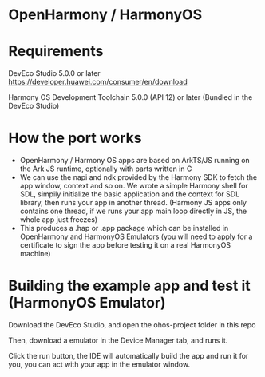 OpenHarmony / HarmonyOS
================================================================================

Requirements
================================================================================

DevEco Studio 5.0.0 or later
https://developer.huawei.com/consumer/en/download

Harmony OS Development Toolchain 5.0.0 (API 12) or later (Bundled in the DevEco Studio)


How the port works
================================================================================

- OpenHarmony / Harmony OS apps are based on ArkTS/JS running on the Ark JS runtime, optionally with parts written in C
- We can use the napi and ndk provided by the Harmony SDK to fetch the app window, context and so on. We wrote a simple Harmony shell for SDL, simpily initialize the basic application and the context for SDL library, then runs your app in another thread. (Harmony JS apps only contains one thread, if we runs your app main loop directly in JS, the whole app just freezes)
- This produces a .hap or .app package which can be installed in OpenHarmony and HarmonyOS Emulators (you will need to apply for a certificate to sign the app before testing it on a real HarmonyOS machine)


Building the example app and test it (HarmonyOS Emulator)
================================================================================

Download the DevEco Studio, and open the ohos-project folder in this repo

Then, download a emulator in the Device Manager tab, and runs it.

Click the run button, the IDE will automatically build the app and run it for you, you can act with your app in the emulator window.

